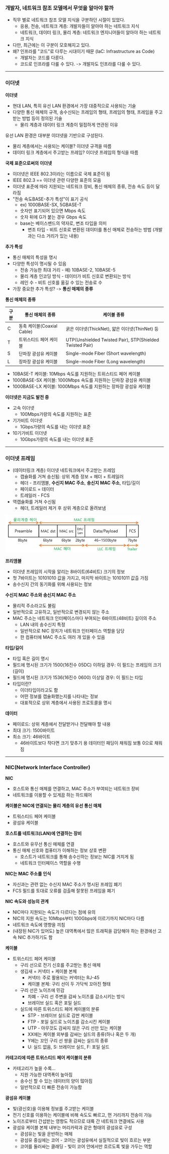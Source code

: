 ### 개발자, 네트워크 참조 모델에서 무엇을 알아야 할까

- 직무 별로 네트워크 참조 모델 지식을 구분하던 시절이 있었다.
    - 응용, 전송, 네트워크 계층: 개발자들이 알아야 하는 네트워크 지식
    - 네트워크, 데이터 링크, 물리 계층: 네트워크 엔지니어들이 알아야 하는 네트워크 지식
- 다만, 최근에는 이 구분이 모호해지고 있다.
- 왜? 인프라를 "코드"로 다루는 시대이기 때문 (IaC: Infrastructure as Code)
    - 개발자는 코드를 다룬다.
    - 코드로 인프라를 다룰 수 있다. -> 개발자도 인프라를 다룰 수 있다.

--- 

### 이더넷

**이더넷**

- 현대 LAN, 특히 유선 LAN 환경에서 가장 대중적으로 사용되는 기술
- 다양한 통신 매체의 규격, 송수신되는 프레임의 형태, 프레임의 형태, 프레임을 주고받는 방법 등이 정의된 기술
    - 물리 계층과 데이터 링크 계층이 밀접하게 연관된 이유

유선 LAN 환경은 대부분 이더넷을 기반으로 구성된다.

- 물리 계층에서는 사용되는 케이블? 이더넷 규격을 따름
- 데이터 링크 계층에서 주고받는 프레임? 이더넷 프레임의 형식을 따름

**국제 표준으로써의 이더넷**

- 이더넷은 IEEE 802.3이라는 이름으로 국제 표준이 됨
- IEEE 802.3 == 이더넷 관련 다양한 표준의 모음
- 이더넷 표준에 따라 지원되는 네트워크 장비, 통신 매체의 종류, 전송 속도 등이 달라짐
- "전송 속도BASE-추가 특성"이 표기 공식
    - ex) 1000BASE-SX, 5GBASE-T
    - 숫자만 표기되어 있으면 Mbps 속도
    - 숫자 뒤에 G가 붙는 경우 Gbps 속도
    - base는 베이스밴드의 약자로, 변조 타입을 의미
        - 변조 타입 - 비트 신호로 변환된 데이터를 통신 매체로 전송하는 방법 (개발과는 다소 거리가 있는 내용)

**추가 특성**

- 통신 매체의 특성을 명시
- 다양한 특성이 명시될 수 있음
    - 전송 가능한 최대 거리 - 예) 10BASE-2, 10BASE-5
    - 물리 계층 인코딩 방식 - 데이터가 비트 신호로 변환되는 방식
    - 레인 수 - 비트 신호를 옮길 수 있는 전송로 수
- 가장 중요한 추가 특성? -> **통신 매체의 종류**

**통신 매체의 종류**

| 구분 | 통신 매체의 종류             | 케이블 종류                                                   |
|----|-----------------------|----------------------------------------------------------|
| C  | 동축 케이블(Coaxial Cable) | 굵은 이더넷(ThickNet), 얇은 이더넷(ThinNet) 등                      |
| T  | 트위스티드 페어 케이블          | UTP(Unshielded Twisted Pair), STP(Shielded Twisted Pair) |
| S  | 단파장 광섬유 케이블           | Single-mode Fiber (Short wavelength)                     |
| L  | 장파장 광섬유 케이블           | Single-mode Fiber (Long wavelength)                      |

- 10BASE-T 케이블: 10Mbps 속도를 지원하는 트위스티드 페어 케이블 
- 1000BASE-SX 케이블: 1000Mbps 속도를 지원하는 단파장 광섬유 케이블 
- 1000BASE-LX 케이블: 1000Mbps 속도를 지원하는 장파장 광섬유 케이블

**이더넷은 지금도 발전 중**  
- 고속 이더넷 
  - 100Mbps가량의 속도를 지원하는 표준
- 기가비트 이더넷 
  - 1Gbps가량의 속도를 내는 이더넷 표준
- 10기가비트 이더넷 
  - 10Gbps가량의 속도를 내는 이더넷 표준

---

### 이더넷 프레임
- (데이터링크 계층) 이더넷 네트워크에서 주고받는 프레임 
  - 캡슐화를 거쳐 송신됨: 상위 계층 정보 + 헤더 + 트레일러 
  - 헤더 - 프리앰블, **수신지 MAC 주소**, **송신지 MAC 주소**, 타입/길이 
  - 페이로드 = 데이터 
  - 트레일러 - FCS
- 역캡슐화를 거쳐 수신됨
  - 헤더, 트레일러 제거 후 상위 계층으로 올려보냄

![img.png](../../image/ethernet-frame.png)

**프리앰블**
- 이더넷 프레임의 시작을 알리는 8바이트(64비트) 크기의 정보 
- 첫 7바이트는 10101010 값을 가지고, 마지막 바이트는 10101011 값츨 가짐 
- 송수신지 간의 동기화를 위해 사용되는 정보

**수신지 MAC 주소와 송신지 MAC 주소**
- 물리적 주소라고도 불림 
- 일반적으로 고유하고, 일반적으로 변경되지 않는 주소 
- MAC 주소는 네트워크 인터페이스마다 부여되는 6바이트(48비트) 길이의 주소 
  - LAN 내의 송수신지 특정 
  - 일반적으로 NIC 장치가 네트워크 인터페이스 역할을 담당 
  - 한 컴퓨터에 MAC 주소도 여러 개 있을 수 있음

**타입/길이**  
- 타입 혹은 길이 명시 
- 필드에 명시된 크기가 1500(16진수 05DC) 이하일 경우: 이 필드는 프레임의 크기(길이)
- 필드에 명시된 크기가 1536(16진수 0600) 이상일 경우: 이 필드는 타입
- 타입이란? 
  - 이더타입이라고도 함 
  - 어떤 정보를 캡슐화했는지를 나타내는 정보 
  - 대표적으로 상위 계층에서 사용된 프로토콜을 명시

**데이터**  
- 페이로드: 상위 계층에서 전달받거나 전달해야 할 내용 
- 최대 크기: 1500바이트 
- 최소 크기: 46바이트 
  - 46바이트보다 작다면 크기 맞추기 용 데이터인 패딩이 채워짐 보통 0으로 채워짐

---

### NIC(Network Interface Controller)

**NIC**  
- 호스트와 통신 매체를 연결하고, MAC 주소가 부여되는 네트워크 장비 
- 네트워크를 이용할 수 있게끔 하는 하드웨어

**케이블은 NIC에 연결되는 물리 계층의 유선 통신 매체**  
- 트워스티드 페어 케이블 
- 광섬유 케이블

**호스트를 네트워크(LAN)에 연결하는 장비**   
- 호스트와 유무선 통신 매체를 연결 
- 통신 매체 신호와 컴퓨터가 이해하는 정보 상호 변환 
  - 호스트가 네트워크를 통해 송수신하는 정보는 NIC를 거치게 됨 
  - 네트워크 인터페이스 역할을 수행

**NIC는 MAC 주소를 인식**  
- 자신과는 관련 없는 수신지 MAC 주소가 명시된 프레임 폐기 
- FCS 필드를 토대로 오류를 검출해 잘못된 프레임을 폐기

**NIC 속도와 성능의 관계**  
- NIC마다 지원되는 속도가 다르다는 점에 유의 
- NIC의 지원 속도는 10Mbps부터 100Gbps에 이르기까지 NIC마다 다름 
- 네트워크 속도에 영향을 끼침
- (내장된 NIC가 있어도) 높은 대역폭에서 많은 트래픽을 감당해야 하는 환경에선 고속 NIC 추가하기도 함

**케이블**  
- 트위스티드 페어 케이블 
  - 구리 선으로 전기 신호를 주고받는 통신 매체 
  - 생김새 = 커넥터 + 케이블 본체 
    - 커넥터: 주로 활용되는 커넥터는 RJ-45 
    - 케이블 본체: 구리 선이 두 가닥씩 꼬아진 형태
  - 구리 선은 노이즈에 민감 
    - 차폐 - 구리 선 주변을 감싸 노이즈를 감소시키는 방식 
    - 브레이브 실드 혹은 포일 실드
  - 실드에 따른 트위스티드 페어 케이블의 분류 
    - STP - 브레이브 실드로 감싼 케이블 
    - FTP - 포일 실드로 노이즈를 감소시킨 케이블 
    - UTP - 아무것도 감싸지 않은 구리 선만 있는 케이블
    - XX에는 케이블 외부를 감싸는 실드의 종류(하나 혹은 두 개)
    - Y에는 꼬인 구리 선 쌍을 감싸는 실드의 종류 
    - U: 실드 없음, S: 브레이브 실드, F: 포일 실드

**카테고리에 따른 트위스티드 페어 케이블의 분류**  
- 카테고리가 높을 수록…
  - 지원 가능한 대역폭이 높아짐
  - 송수신 할 수 있는 데이터의 양이 많아짐
  - 일반적으로 더 빠른 전송이 가능함

**광섬유 케이블**  
- 빛(광신호)을 이용해 정보를 주고받는 케이블
- 전기 신호를 이용하는 케이블에 비해 속도도 빠르고, 먼 거리까지 전송이 가능
- 노이즈로부터 간섭받는 영향도 적으므로 대륙 간 네트워크 연결에도 사용
- 광섬유 케이블 본체 내부는 머리카락과 같은 형태의 광섬유로 구성 
  - 광섬유는 빛을 운반하는 매체 
  - 광섬유 중심에는 코어 - 코어는 광섬유에서 실질적으로 빛이 흐르는 부분 
  - 코어를 둘러싸는 클래딩 - 빛이 코어 안에서만 흐르도록 빛을 가두는 역할